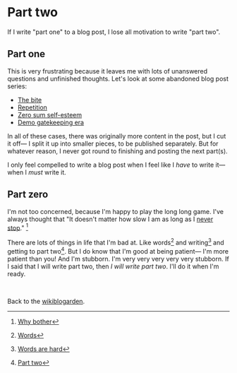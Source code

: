 # Part two

If I write "part one" to a blog post, I lose all motivation to write "part two".

## Part one

This is very frustrating because it leaves me with lots of unanswered questions and unfinished thoughts. Let's look at some abandoned blog post series: 

- [The bite](https://www.todepond.com/wikiblogarden/research/bite/)
- [Repetition](https://www.todepond.com/wikiblogarden/repetition/)
- [Zero sum self-esteem](https://www.todepond.com/wikiblogarden/my-name/self-esteem/both-ways/)
- [Demo gatekeeping era](https://www.todepond.com/wikiblogarden/demo/)

In all of these cases, there was originally more content in the post, but I cut it off— I split it up into smaller pieces, to be published separately. But for whatever reason, I never got round to finishing and posting the next part(s).

I only feel compelled to write a blog post when I feel like I *have* to write it— when I *must* write it.

## Part zero

I'm not too concerned, because I'm happy to play the long long game. I've always thought that "It doesn't matter how slow I am as long as I [never stop](https://www.todepond.com/wikiblogarden/art/never-stop-writing/)." [^why]

There are lots of things in life that I'm bad at. Like words[^words] and writing[^writing] and getting to part two[^two]. But I do know that I'm good at being patient— I'm more patient than you! And I'm stubborn. I'm very very very very very stubborn. If I said that I will write part two, then *I will write part two*. I'll do it when I'm ready.

<br>

Back to the [wikiblogarden](/wikiblogarden).

[^why]: [Why bother](https://www.todepond.com/wikiblogarden/art/why-bother/)
[^words]: [Words](https://www.todepond.com/wikiblogarden/academia/words)
[^writing]: [Words are hard](https://www.todepond.com/wikiblogarden/art/voice/finding/words)
[^two]: [Part two](https://www.todepond.com/wikiblogarden/art/never-stop-writing/part-two)
